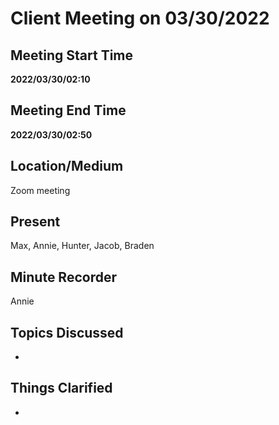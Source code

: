 # Client Meeting on 03/30/2022

## Meeting Start Time

**2022/03/30/02:10**

## Meeting End Time

**2022/03/30/02:50**

## Location/Medium

Zoom meeting

## Present
Max, Annie, Hunter, Jacob, Braden

## Minute Recorder

Annie

## Topics Discussed
- 

## Things Clarified
- 
